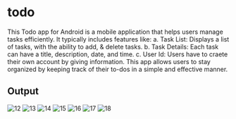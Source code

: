 # todo

This Todo app for Android is a mobile application that helps users manage tasks efficiently. It typically includes features like:
a. Task List: Displays a list of tasks, with the ability to add, & delete tasks.
b. Task Details: Each task can have a title, description, date, and time.
c. User Id: Users have to craete their own account by giving information.
This app allows users to stay organized by keeping track of their to-dos in a simple and effective manner.

## Output
![12](https://github.com/user-attachments/assets/092e0fea-c004-49b2-ad65-19291365af3c)
![13](https://github.com/user-attachments/assets/d449595c-032e-4587-b526-551fdd6b937d)
![14](https://github.com/user-attachments/assets/b5dccc8f-1c00-48cf-b033-13062bb9cfb1)
![15](https://github.com/user-attachments/assets/766c93bc-c61c-4c04-bc44-d373a56c6956)
![16](https://github.com/user-attachments/assets/cd4c4ef2-f351-43ad-b55e-26d6e889a983)
![17](https://github.com/user-attachments/assets/3a74bcb3-7235-47ac-9f15-604dfd57b018)
![18](https://github.com/user-attachments/assets/9d28faeb-93fb-4371-b70d-b187ab44e9b7)
